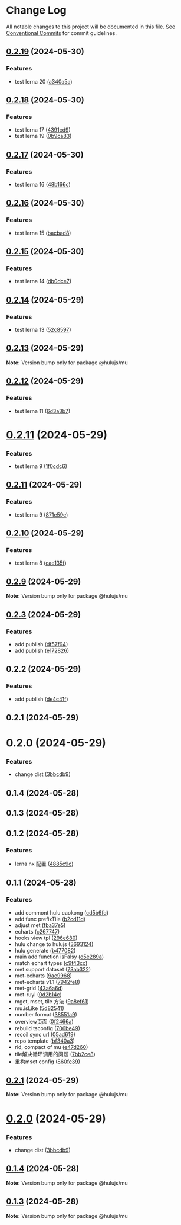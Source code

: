 # Change Log

All notable changes to this project will be documented in this file.
See [Conventional Commits](https://conventionalcommits.org) for commit guidelines.

## [0.2.19](https://github.com/mizi-lin/hulujs/compare/v0.2.18...v0.2.19) (2024-05-30)


### Features

* test lerna 20 ([a340a5a](https://github.com/mizi-lin/hulujs/commit/a340a5a12257a440c6c9c194c4c20a0f665b1826))





## [0.2.18](https://github.com/mizi-lin/hulujs/compare/v0.2.17...v0.2.18) (2024-05-30)


### Features

* test lerna 17 ([4391cd9](https://github.com/mizi-lin/hulujs/commit/4391cd918fd9298fc14fbc01bc07a44a0241894c))
* test lerna 19 ([0b9ca83](https://github.com/mizi-lin/hulujs/commit/0b9ca83c55413366e39467ec879cbe2574b605a6))





## [0.2.17](https://github.com/mizi-lin/hulujs/compare/v0.2.16...v0.2.17) (2024-05-30)


### Features

* test lerna 16 ([48b166c](https://github.com/mizi-lin/hulujs/commit/48b166c78fd997685c26a01fa2aeae88239b676a))





## [0.2.16](https://github.com/mizi-lin/hulujs/compare/v0.2.15...v0.2.16) (2024-05-30)


### Features

* test lerna 15 ([bacbad8](https://github.com/mizi-lin/hulujs/commit/bacbad85b6a9c11e5f30c2015db8005f287d0b1d))





## [0.2.15](https://github.com/mizi-lin/hulujs/compare/v0.2.14...v0.2.15) (2024-05-30)


### Features

* test lerna 14 ([db0dce7](https://github.com/mizi-lin/hulujs/commit/db0dce77ed39da6553f67d4b472dc0072aa69dd9))





## [0.2.14](https://github.com/mizi-lin/hulujs/compare/v0.2.13...v0.2.14) (2024-05-29)


### Features

* test lerna 13 ([52c8597](https://github.com/mizi-lin/hulujs/commit/52c85978bfc5dbc839e74f985e9601d6c057c14b))





## [0.2.13](https://github.com/mizi-lin/hulujs/compare/v0.2.12...v0.2.13) (2024-05-29)

**Note:** Version bump only for package @hulujs/mu





## [0.2.12](https://github.com/mizi-lin/hulujs/compare/v0.3.0...v0.2.12) (2024-05-29)


### Features

* test lerna 11 ([6d3a3b7](https://github.com/mizi-lin/hulujs/commit/6d3a3b766cfe0a5d65e64eaf628f450e650e8446))





# [0.2.11](https://github.com/mizi-lin/hulujs/compare/v0.2.11...v0.2.11) (2024-05-29)


### Features

* test lerna 9 ([1f0cdc6](https://github.com/mizi-lin/hulujs/commit/1f0cdc67b9de37ed8022cccd28d077bae5aa1efa))





## [0.2.11](https://github.com/mizi-lin/hulujs/compare/v0.2.10...v0.2.11) (2024-05-29)


### Features

* test lerna 9 ([871e59e](https://github.com/mizi-lin/hulujs/commit/871e59e964f157c8b201a926076b8d62dde90f09))





## [0.2.10](https://github.com/mizi-lin/hulujs/compare/v0.2.9...v0.2.10) (2024-05-29)


### Features

* test lerna 8 ([cae135f](https://github.com/mizi-lin/hulujs/commit/cae135f0ef3398ae2b24a00aae9eeec8534afefd))





## [0.2.9](https://github.com/mizi-lin/hulujs/compare/v0.2.8...v0.2.9) (2024-05-29)

**Note:** Version bump only for package @hulujs/mu





## [0.2.3](https://github.com/mizi-lin/hulujs/compare/@hulujs/mu@0.2.2...@hulujs/mu@0.2.3) (2024-05-29)


### Features

* add publish ([df57f94](https://github.com/mizi-lin/hulujs/commit/df57f9414e0345da3cc2d8866a7d5f264a15cf28))
* add publish ([e172826](https://github.com/mizi-lin/hulujs/commit/e1728266a87a3c998c78b570da870ec232e4a4a9))





## 0.2.2 (2024-05-29)


### Features

* add publish ([de4c41f](https://github.com/mizi-lin/hulujs/commit/de4c41fdbb65b40a6244dc7da1de43708a31e027))



## 0.2.1 (2024-05-29)



# 0.2.0 (2024-05-29)


### Features

* change dist ([3bbcdb9](https://github.com/mizi-lin/hulujs/commit/3bbcdb9793b5f8f272f6f4598fde4bba57e1f14e))



## 0.1.4 (2024-05-28)



## 0.1.3 (2024-05-28)



## 0.1.2 (2024-05-28)


### Features

* lerna nx 配置 ([4885c9c](https://github.com/mizi-lin/hulujs/commit/4885c9cbcad0a4581f51bbdeac3a8e3b6ec934a1))



## 0.1.1 (2024-05-28)


### Features

* add commont hulu caokong ([cd5b6fd](https://github.com/mizi-lin/hulujs/commit/cd5b6fdc65344caa1a3a552b32981f5fc19135bc))
* add func prefixTile ([b2cd11d](https://github.com/mizi-lin/hulujs/commit/b2cd11d06f9d64b41753e2d0afb88d62ff17e683))
* adjust met ([fba37e5](https://github.com/mizi-lin/hulujs/commit/fba37e51fb2d59017c7c7e5313ff7b9804ea0606))
* echarts ([c267747](https://github.com/mizi-lin/hulujs/commit/c267747a2a09a45e7c774a998b3c9b9fb9782648))
* hooks view tpl ([296e680](https://github.com/mizi-lin/hulujs/commit/296e680e40fd17d50d6d2d9bd7fc9f17fc385023))
* hulu change  to hulujs ([3693124](https://github.com/mizi-lin/hulujs/commit/36931247b2ee3048a59d4382fc635ab29d863dc7))
* hulu generate ([b477082](https://github.com/mizi-lin/hulujs/commit/b4770821969694f363aa4fb6c1a2a8b137ba8a98))
* main add function isFalsy ([d5e289a](https://github.com/mizi-lin/hulujs/commit/d5e289abce66e005e7a029ab0cc3262f9679a340))
* match echart types ([c9f43cc](https://github.com/mizi-lin/hulujs/commit/c9f43ccfbb9c67b6fe64fc333f3806a634c62172))
* met support dataset ([73ab322](https://github.com/mizi-lin/hulujs/commit/73ab322b43c6eee593a24f355e3713891e2d90f7))
* met-echarts ([9ae9968](https://github.com/mizi-lin/hulujs/commit/9ae9968e33140b7a832a5e49be2e61c602253856))
* met-echarts v1.1 ([7942fe8](https://github.com/mizi-lin/hulujs/commit/7942fe8659174bc7ae63dd82cfed200220814487))
* met-grid ([43a6a6d](https://github.com/mizi-lin/hulujs/commit/43a6a6d56343a0ebbfc432dca8a314f0b46e5be0))
* met-ruyi ([0d2b14c](https://github.com/mizi-lin/hulujs/commit/0d2b14c634f24e806fd7e4f65cae7bef92161a46))
* mget, mset, tile 方法 ([9a8ef61](https://github.com/mizi-lin/hulujs/commit/9a8ef6131ad8f69ae578b5f93cd20c1e5fecd7a2))
* mu.isLike ([5d82541](https://github.com/mizi-lin/hulujs/commit/5d825411d2e8e63e67e7c835e10e1c2402fa21b1))
* number format ([38551a9](https://github.com/mizi-lin/hulujs/commit/38551a9d09b35d29630cd046816043a98df57192))
* overview页面 ([0f2466a](https://github.com/mizi-lin/hulujs/commit/0f2466aae0135ccfb88e67a7968f5ea4ba9ed47e))
* rebuild tsconfig ([706be49](https://github.com/mizi-lin/hulujs/commit/706be49af8b25cf9fdcf84dae5cccf19b529c363))
* recoil sync url ([05ad619](https://github.com/mizi-lin/hulujs/commit/05ad619c4adf2e251c552c8b746d18eeeef53054))
* repo template ([bf340a3](https://github.com/mizi-lin/hulujs/commit/bf340a386a9060d0fa1d7de390dc4bac3dc4b2ba))
* rid, compact of mu ([e47d260](https://github.com/mizi-lin/hulujs/commit/e47d26022219b5d50810f6090482b036ad1ecdc2))
* tile解决循环调用的问题 ([7bb2ce8](https://github.com/mizi-lin/hulujs/commit/7bb2ce88ceb8cea7a40dbd5071cc87317532f312))
* 重构mset config ([860fe39](https://github.com/mizi-lin/hulujs/commit/860fe39ebefcbe615c70a09afa92945316d23902))





## [0.2.1](https://github.com/mizi-lin/hulujs/compare/v0.2.0...v0.2.1) (2024-05-29)

**Note:** Version bump only for package @hulujs/mu





# [0.2.0](https://github.com/mizi-lin/hulujs/compare/v0.1.4...v0.2.0) (2024-05-29)


### Features

* change dist ([3bbcdb9](https://github.com/mizi-lin/hulujs/commit/3bbcdb9793b5f8f272f6f4598fde4bba57e1f14e))





## [0.1.4](https://github.com/mizi-lin/hulujs/compare/v0.1.3...v0.1.4) (2024-05-28)

**Note:** Version bump only for package @hulujs/mu





## [0.1.3](https://github.com/mizi-lin/hulujs/compare/v0.1.2...v0.1.3) (2024-05-28)

**Note:** Version bump only for package @hulujs/mu
